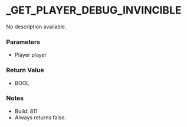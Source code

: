 # _GET_PLAYER_DEBUG_INVINCIBLE

No description available.

### Parameters
* Player player

### Return Value
* BOOL

### Notes
* Build: 811
* Always returns false.

